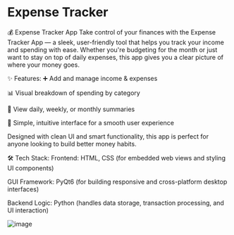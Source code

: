 # Expense Tracker
💰 Expense Tracker App
Take control of your finances with the Expense Tracker App — a sleek, user-friendly tool that helps you track your income and spending with ease. Whether you're budgeting for the month or just want to stay on top of daily expenses, this app gives you a clear picture of where your money goes.

✨ Features:
➕ Add and manage income & expenses

📊 Visual breakdown of spending by category

📅 View daily, weekly, or monthly summaries

🧠 Simple, intuitive interface for a smooth user experience

Designed with clean UI and smart functionality, this app is perfect for anyone looking to build better money habits.


🛠 Tech Stack:
Frontend: HTML, CSS (for embedded web views and styling UI components)

GUI Framework: PyQt6 (for building responsive and cross-platform desktop interfaces)

Backend Logic: Python (handles data storage, transaction processing, and UI interaction)

![image](https://github.com/user-attachments/assets/43a43f4f-fc53-40db-8833-5580efb4b4c3)
